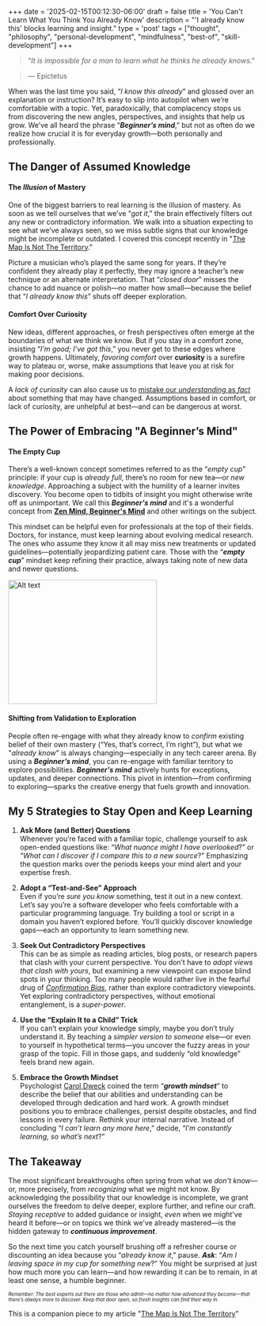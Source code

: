 +++
date = '2025-02-15T00:12:30-06:00'
draft = false
title = 'You Can&#39;t Learn What You Think You Already Know'
description = "'I already know this' blocks learning and insight."
type = 'post'
tags = ["thought", "philosophy", "personal-development", "mindfulness", "best-of", "skill-development"]
+++
> “*It is impossible for a man to learn what he thinks he already knows*.”  

>  ― Epictetus


When was the last time you said, “*I know this already*” and glossed over an explanation or instruction? It’s easy to slip into autopilot when we’re comfortable with a topic.  Yet, paradoxically, that complacency stops us from discovering the new angles, perspectives, and insights that help us grow. We’ve all heard the phrase “***Beginner’s mind***,” but not as often do we realize how crucial it is for everyday growth—both personally and professionally.

## The Danger of Assumed Knowledge

#### The *Illusion* of Mastery

One of the biggest barriers to real learning is the illusion of mastery. As soon as we tell ourselves that we’ve “*got it*,” the brain effectively filters out any new or contradictory information. We walk into a situation expecting to see what we’ve always seen, so we miss subtle signs that our knowledge might be incomplete or outdated. I covered this concept recently in "[The Map Is Not The Territory](https://julianwest.me/Blog/the-map-is-not-the-territory/)."  

Picture a musician who’s played the same song for years. If they’re confident they already play it perfectly, they may ignore a teacher’s new technique or an alternate interpretation. That “*closed door*” misses the chance to add nuance or polish—no matter how small—because the belief that “*I already know this*” shuts off deeper exploration.

#### Comfort Over Curiosity

New ideas, different approaches, or fresh perspectives often emerge at the boundaries of what we think we know. But if you stay in a comfort zone, insisting “*I’m good; I’ve got this*,” you never get to these edges where growth happens. Ultimately, *favoring comfort* over **curiosity** is a surefire way to plateau or, worse, make assumptions that leave you at risk for making poor decisions.    

A *lack of curiosity* can also cause us to [mistake our *understanding* as *fact*](https://julianwest.me/Blog/the-map-is-not-the-territory/) about something that may have changed.  Assumptions based in comfort, or lack of curiosity, are unhelpful at best—and can be dangerous at worst.  

## The Power of Embracing "A Beginner’s Mind"

#### The Empty Cup

There’s a well-known concept sometimes referred to as the “*empty cup*” principle: if your cup is *already full*, there’s no room for new tea—or *new knowledge*. Approaching a subject with the humility of a learner invites discovery. You become open to tidbits of insight you might otherwise write off as unimportant.  We call this ***Beginner's mind*** and it's a wonderful concept from [**Zen Mind, Beginner's Mind**](https://en.wikipedia.org/wiki/Zen_Mind,_Beginner%27s_Mind) and other writings on the subject.

This mindset can be helpful even for professionals at the top of their fields. Doctors, for instance, must keep learning about evolving medical research. The ones who assume they know it all may miss new treatments or updated guidelines—potentially jeopardizing patient care. Those with the “***empty cup***” mindset keep refining their practice, always taking note of new data and newer questions.  

<img src="https://julianwest.me/Blog/posts/images/zen-cup.jpeg" alt="Alt text" width="300" height="250"> 

#### Shifting from Validation to Exploration

People often re-engage with what they already know to *confirm* existing belief of their own mastery (“Yes, that’s correct, I’m right”), but what we "*already  know*" is always changing—especially in any tech career arena. By using a ***Beginner’s mind***, you can re-engage with familiar territory to explore possibilities. ***Beginner's mind*** actively hunts for exceptions, updates, and deeper connections. This pivot in intention—from confirming to exploring—sparks the creative energy that fuels growth and innovation.  

## My 5 Strategies to Stay Open and Keep Learning

1.	**Ask More (and Better) Questions**  
Whenever you’re faced with a familiar topic, challenge yourself to ask open-ended questions like: “*What nuance might I have overlooked*?” or “*What can I discover if I compare this to a new source*?” Emphasizing the question marks over the periods keeps your mind alert and your expertise fresh.  

2.	**Adopt a “Test-and-See” Approach**  
Even if you’re *sure you know* something, test it out in a new context. Let’s say you’re a software developer who feels comfortable with a particular programming language. Try building a tool or script in a domain you haven’t explored before. You’ll quickly discover knowledge gaps—each an opportunity to learn something new.  

3.	**Seek Out Contradictory Perspectives**  
This can be as simple as reading articles, blog posts, or research papers that clash with your current perspective. You don’t have to *adopt views that clash with yours*, but examining a new viewpoint can expose blind spots in your thinking. Too many people would rather live in the fearful drug of [*Confirmation Bias*](https://en.wikipedia.org/wiki/Confirmation_bias), rather than explore contradictory viewpoints. Yet exploring contradictory perspectives, without emotional entanglement, is a *super-power*.  

4.	**Use the “Explain It to a Child” Trick**  
If you can’t explain your knowledge simply, maybe you don’t truly understand it. By teaching a *simpler version to someone* else—or even to yourself in hypothetical terms—you uncover the fuzzy areas in your grasp of the topic. Fill in those gaps, and suddenly “old knowledge” feels brand new again.   

5.	**Embrace the Growth Mindset**  
Psychologist [Carol Dweck](https://en.wikipedia.org/wiki/Carol_Dweck) coined the term “***growth mindset***” to describe the belief that our abilities and understanding can be developed through dedication and hard work. A growth mindset positions you to embrace challenges, persist despite obstacles, and find lessons in every failure. Rethink your internal narrative. Instead of concluding “*I can’t learn any more here*,” decide, “*I’m constantly learning, so what’s next*?”  

## The Takeaway

The most significant breakthroughs often spring from what we *don’t know*—or, more precisely, from *recognizing* what we might not know. By acknowledging the possibility that our knowledge is incomplete, we grant ourselves the freedom to delve deeper, explore further, and refine our craft. *Staying receptive* to added guidance or insight, *even* when we might've heard it before—or on topics we think we’ve already mastered—is the hidden gateway to ***continuous improvement***.  

So the next time you catch yourself brushing off a refresher course or discounting an idea because you “*already know it*,” pause. ***Ask***: “*Am I leaving space in my cup for something new*?” You might be surprised at just how much more you can learn—and how rewarding it can be to remain, in at least one sense, a humble beginner.  

<small> <small> <i> Remember: The best experts out there are those who admit—no matter how advanced they become—that there’s always more to discover. Keep that door open, so fresh insights can find their way in. </i> </small> </small> <br />

This is a companion piece to my article "[The Map Is Not The Territory](https://julianwest.me/Blog/the-map-is-not-the-territory/)"
